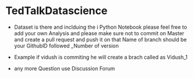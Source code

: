 # TedTalkDatascience

* Dataset is there and inclduing the i Python Notebook please feel free to add your own Analysis and please make sure not to commit on Master and create a pull request and push it on that Name of branch should be your GithubID followed _Number of version 

* Example if vidush is commiting he will create a brach called as Vidush_1 

* any more Question use Discussion Forum 

